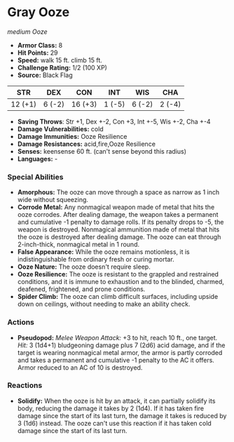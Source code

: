 # Gray Ooze

*medium* *Ooze*

- **Armor Class:** 8
- **Hit Points:** 29 
- **Speed:** walk 15 ft. climb 15 ft.
- **Challenge Rating:** 1/2 (100 XP)
- **Source:** Black Flag

| STR | DEX | CON | INT | WIS | CHA |
| --- | --- | --- | --- | --- | --- |
| 12 (+1) | 6 (-2) | 16 (+3) | 1 (-5) | 6 (-2) | 2 (-4) |

- **Saving Throws**: Str +1, Dex +-2, Con +3, Int +-5, Wis +-2, Cha +-4
- **Damage Vulnerabilities:** cold
- **Damage Immunities:** Ooze Resilience
- **Damage Resistances:** acid,fire,Ooze Resilience
- **Senses:** keensense 60 ft. (can't sense beyond this radius)
- **Languages:** -

### Special Abilities

- **Amorphous:** The ooze can move through a space as narrow as 1 inch wide without squeezing.
- **Corrode Metal:** Any nonmagical weapon made of metal that hits the ooze corrodes. After dealing damage, the weapon takes a permanent and cumulative -1 penalty to damage rolls. If its penalty drops to -5, the weapon is destroyed. Nonmagical ammunition made of metal that hits the ooze is destroyed after dealing damage. The ooze can eat through 2-inch-thick, nonmagical metal in 1 round.
- **False Appearance:** While the ooze remains motionless, it is indistinguishable from ordinary fresh or curing mortar.
- **Ooze Nature:** The ooze doesn't require sleep.
- **Ooze Resilience:** The ooze is resistant to the grappled and restrained conditions, and it is immune to exhaustion and to the blinded, charmed, deafened, frightened, and prone conditions.
- **Spider Climb:** The ooze can climb difficult surfaces, including upside down on ceilings, without needing to make an ability check.

### Actions

- **Pseudopod:** _Melee Weapon Attack:_ +3 to hit, reach 10 ft., one target. _Hit:_ 3 (1d4+1) bludgeoning damage plus 7 (2d6) acid damage, and if the target is wearing nonmagical metal armor, the armor is partly corroded and takes a permanent and cumulative -1 penalty to the AC it offers. Armor reduced to an AC of 10 is destroyed.

### Reactions

- **Solidify:** When the ooze is hit by an attack, it can partially solidify its body, reducing the damage it takes by 2 (1d4). If it has taken fire damage since the start of its last turn, the damage it takes is reduced by 3 (1d6) instead. The ooze can't use this reaction if it has taken cold damage since the start of its last turn.
